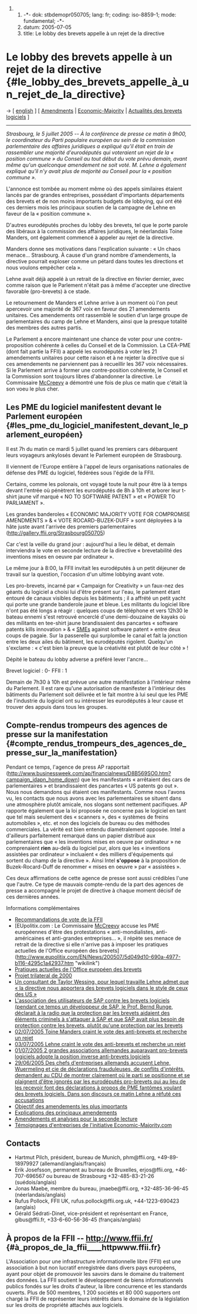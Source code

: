 1.  1.  -\*- dok: stbdemopr050705; lang: fr; coding: iso-8859-1; mode:
        fundamental; -\*-
    2.  datum: 2005-07-05
    3.  title: Le lobby des brevets appelle à un rejet de la directive

# Le lobby des brevets appelle à un rejet de la directive {#le_lobby_des_brevets_appelle_à_un_rejet_de_la_directive}

-\> \[ [ english](StbDemoPr050705En "wikilink") \] \[
[Amendments](http://www.ffii.fr/seconde-lecture "wikilink") \|
[Economic-Majority](http://www.economic-majority.com/index.fr.php "wikilink")
\| [ Actualités des brevets logiciels](SwpatcninoFr "wikilink") \]

------------------------------------------------------------------------

*Strasbourg, le 5 juillet 2005 \-- À la conférence de presse ce matin à
9h00, le coordinateur du Parti populaire européen au sein de la
commission parlementaire des affaires juridiques a expliqué qu\'il était
en train de rassembler une majorité d\'eurodéputés qui voteraient un
rejet de la « position commune » du Conseil au tout début du vote prévu
demain, avant même qu\'un quelconque amendement ne soit voté. M. Lehne a
également expliqué qu\'il n\'y avait plus de majorité au Conseil pour la
« position commune ».*

L\'annonce est tombée au moment même où des appels similaires étaient
lancés par de grandes entreprises, possédant d\'importants départements
des brevets et de non moins importants budgets de lobbying, qui ont été
ces derniers mois les principaux soutien de la campagne de Lehne en
faveur de la « position commune ».

D\'autres eurodéputés proches du lobby des brevets, tel que le porte
parole des libéraux à la commission des affaires juridiques, le
néerlandais Toine Manders, ont également commencé à appeler au rejet de
la directive.

Manders donne ses motivations dans l\'explication suivante : « Un chaos
menace\... Strasbourg. À cause d\'un grand nombre d\'amendements, la
directive pourrait exploser comme un pétard dans toutes les directions
et nous voulons empêcher cela ».

Lehne avait déjà appelé à un retrait de la directive en février dernier,
avec comme raison que le Parlement n\'était pas à même d\'accepter une
directive favorable (pro-brevets) à ce stade.

Le retournement de Manders et Lehne arrive à un moment où l\'on peut
apercevoir une majorité de 367 voix en faveur des 21 amendements
unitaires. Ces amendements ont rassemblé le soutien d\'un large groupe
de parlementaires du camp de Lehne et Manders, ainsi que la presque
totalité des membres des autres partis.

Le Parlement a encore maintenant une chance de voter pour une
contre-proposition cohérente à celles du Conseil et de la Commission. La
CEA-PME (dont fait partie la FFII) a appelé les eurodéputés à voter les
21 amendements unitaires pour cette raison et à ne rejeter la directive
que si ces amendements ne parviennent pas à recueillir les 367 voix
nécessaires. Si le Parlement arrive à former une contre-position
cohérente, le Conseil et la Commission sont toujours libres
d\'abandonner la directive. Le Commissaire
[McCreevy](McCreevy "wikilink") a démontré une fois de plus ce matin que
c\'était là son voeu le plus cher.

## Les PME du logiciel manifestent devant le Parlement européen {#les_pme_du_logiciel_manifestent_devant_le_parlement_européen}

Il est 7h du matin ce mardi 5 juillet quand les premiers cars débarquent
leurs voyageurs ankylosés devant le Parlement européen de Strasbourg.

Il viennent de l\'Europe entière à l\'appel de leurs organisations
nationales de défense des PME du logiciel, fédérées sous l\'égide de la
FFII.

Certains, comme les polonais, ont voyagé toute la nuit pour être là à
temps devant l\'entrée où pénètrent les eurodéputés de 8h à 10h et
arborer leur t-shirt jaune vif marqué « NO TO SOFTWARE PATENT » et «
POWER TO PARLIAMENT ».

Les grandes banderoles « ECONOMIC MAJORITY VOTE FOR COMPROMISE
AMENDMENTS » & « VOTE ROCARD-BUZEK-DUFF » sont déployées à la hâte juste
avant l\'arrivée des premiers parlementaires
(http://gallery.ffii.org/Strasbourg050705)

Car c\'est la veille du grand jour : aujourd\'hui a lieu le débat, et
demain interviendra le vote en seconde lecture de la directive «
brevetabilité des inventions mises en oeuvre par ordinateur ».

Le même jour à 8:00, la FFII invitait les eurodéputés à un petit
déjeuner de travail sur la question, l\'occasion d\'un ultime lobbying
avant vote.

Les pro-brevets, incarné par « Campaign for Creativity » un faux-nez des
géants du logiciel a choisi lui d\'être présent sur l\'eau, le parlement
étant entouré de canaux visibles depuis les bâtiments ; il a affrété un
petit yacht qui porte une grande banderole jaune et bleue. Les militants
du logiciel libre n\'ont pas été longs a réagir : quelques coups de
téléphone et vers 12h30 le bateau ennemi s\'est retrouvé encerclé d\'une
demi-douzaine de kayaks où des militants en tee-shirt jaune
brandissaient des pancartes « software patents kills innovation » & «
[SMEs](SMEs "wikilink") against software patent » entre deux coups de
pagaie. Sur la passerelle qui surplombe le canal et fait la jonction
entre les deux ailes du bâtiment, les eurodéputés rigolent. Quelqu\'un
s\'exclame : « c\'est bien la preuve que la créativité est plutôt de
leur côté » !

Dépité le bateau du lobby adverse a préféré lever l\'ancre\...

Brevet logiciel : 0- FFII : 1

Demain de 7h30 à 10h est prévue une autre manifestation à l\'intérieur
même du Parlement. Il est rare qu\'une autorisation de manifester à
l\'intérieur des bâtiments du Parlement soit délivrée et le fait montre
à lui seul que les PME de l\'industrie du logiciel ont su intéresser les
eurodéputés à leur cause et trouver des appuis dans tous les groupes.

## Compte-rendus trompeurs des agences de presse sur la manifestation {#compte_rendus_trompeurs_des_agences_de_presse_sur_la_manifestation}

Pendant ce temps, l\'agence de press AP rapportait
(http://www.businessweek.com/ap/financialnews/D8B569SO0.htm?campaign_idapn_home_down)
que les manifestants « arrêtaient des cars de parlementaires » et
brandissaient des pancartes « US patents go out ». Nous nous demandons
qui étaient ces manifestants. Comme nous l\'avons vu, les contacts que
nous avons avec les parlementaires se situent dans une atmosphère plutôt
amicale, nos slogans sont nettement pacifiques. AP rapporte également
que la loi proposée ne concerne pas le logiciel en tant que tel mais
seulement des « scanners », des « systèmes de freins automobiles », etc.
et non des logiciels de bureau ou des méthodes commerciales. La vérité
est bien entendu diamétralement opposée. Intel a d\'ailleurs
parfaitement remarqué dans un papier distribué aux parlementaires que «
les inventions mises en oeuvre par ordinateur » ne comprenaient **rien**
au-delà du logiciel pur, alors que les « inventions assistées par
ordinateur » incluaient « des milliers d\'équipements qui sortent du
champ de la directive ». Ainsi Intel **s\'oppose** à la proposition de
Buzek-Rocard-Duff de renommer « mises en oeuvre » par « assistées ».

Ces deux affirmations de cette agence de presse sont aussi crédibles
l\'une que l\'autre. Ce type de mauvais compte-rendu de la part des
agences de presse a accompagné le projet de directive à chaque moment
décisif de ces dernières années.

Informations complémentaires

-   [Recommandations de vote de la
    FFII](http://wiki.ffii.org/PlenVotingList0507Fr "wikilink")
-   [EUpolitix.com : Le Commissaire [McCreevy](McCreevy "wikilink")
    accuse les PME européennes d\'être des protestations «
    anti-mondialistes, anti-américaines et anti-grandes entreprises\...
    », il répète ses menace de retrait de la directive si elle n\'arrive
    pas à imposer les pratiques actuelles de l\'Office européen des
    brevets](http://www.eupolitix.com/EN/News/200507/5d049d10-690a-4977-b116-4295c1a42937.htm "wikilink")
-   [Pratiques actuelles de l\'Office européen des
    brevets](http://swpat.ffii.org/papers/eubsa-swpat0202/tech/ "wikilink")
-   [Projet trilateral de
    2000](http://swpat.ffii.org/players/useujp/ "wikilink")
-   [Un consultant de Taylor Wessing, pour lequel travaille Lehne admet
    que « la directive nous apportera des brevets logiciels dans le
    style de ceux des US
    »](http://wiki.ffii.org/Stoat050704En "wikilink")
-   [L\'association des utilisateurs de SAP contre les brevets logiciels
    (pendant ce temps un développeur de SAP, le Prof. Bernd Runge,
    déclarait à la radio que la protection par les brevets aidaient des
    éléments criminels à s\'attaquer à SAP et que SAP avait plus besoin
    de protection contre les brevets, plutôt qu\'une protection par les
    brevets](http://wiki.ffii.org/Sapinfo050705En "wikilink")
-   [02/07/2005 Toine Manders craint le vote des anti-brevets et
    recherche un rejet](http://wiki.ffii.org/Manders050702En "wikilink")
-   [03/07/2005 Lehne craint le vote des anti-brevets et recherche un
    rejet](http://www.epp-ed.org/press/showPR.asp?PRControlDocTypeID=1&PRControlID=3295&PRContentID=6225&PRContentLg=en "wikilink")
-   [01/07/2005 2 grandes associations allemandes auparavant pro-brevets
    logiciels adopte la position inverse anti-brevets
    logiciels](http://www.heise.de/newsticker/meldung/61326 "wikilink")
-   [29/06/2005 Des chefs d\'entreprises allemands accusent Lehne,
    Wuermeling et cie de déclarations frauduleuses, de conflits
    d\'intérêts, demandent au CDU de montrer clairement où le parti se
    positionne et se plaignent d\'être ignorés par les eurodéputés
    pro-brevets qui au lieu de les recevoir font des déclarations à
    propos de PME fantômes voulant des brevets logiciels. Dans son
    discours ce matin Lehne a réfuté ces
    accusations](http://wiki.ffii.org/KlausHeinerLehneFr "wikilink")
-   [Objectif des amendements les plus
    importants](http://www.ffii.fr/IMG/pdf/compromise_summary.fr.pdf "wikilink")
-   [Explications des principaux
    amendements](http://www.ffii.fr/IMG/pdf/compromise_explanations.fr.pdf "wikilink")
-   [Amendements et analyses pour la seconde
    lecture](http://www.ffii.fr/seconde-lecture "wikilink")
-   [Témoignages d\'entreprises de l\'initiative
    Economic-Majority.com](http://www.economic-majority.com/index.fr.php "wikilink")

## Contacts

-   Hartmut Pilch, président, bureau de Munich, phm\@ffii.org,
    +49-89-18979927 (allemand/anglais/français)
-   Erik Josefsson, permanent au bureau de Bruxelles, erjos\@ffii.org,
    +46-707-696567 ou bureau de Strasbourg +32-485-83-21-26
    (suédois/anglais)
-   Jonas Maebe, membre du bureau, jmaebe\@ffii.org, +32-485-36-96-45
    (néerlandais/anglais)
-   Rufus Pollock, FFII UK, rufus.pollock\@ffii.org.uk, +44-1223-690423
    (anglais)
-   Gérald Sédrati-Dinet, vice-président et représentant en France,
    gibus\@ffii.fr, +33-6-60-56-36-45 (français/anglais)

## À propos de la FFII \-- <http://www.ffii.fr/> {#à_propos_de_la_ffii____httpwww.ffii.fr}

L\'Association pour une infrastructure informationnelle libre (FFII) est
une association à but non lucratif enregistrée dans divers pays
européens, ayant pour objet de promouvoir les savoirs dans le domaine du
traitement des données. La FFII soutient le développement de biens
informationnels publics fondés sur les droits d\'auteur, la libre
concurrence et les standards ouverts. Plus de 500 membres, 1 200
sociétés et 80 000 supporters ont chargé la FFII de représenter leurs
intérêts dans le domaine de la législation sur les droits de propriété
attachés aux logiciels.
